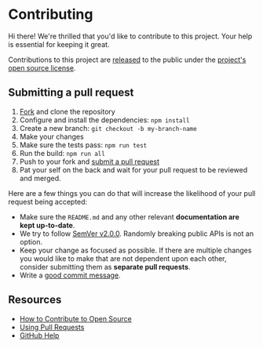 # Contributing

Hi there! We're thrilled that you'd like to contribute to this project. Your
help is essential for keeping it great.

Contributions to this project are
[released](https://docs.github.com/en/github/site-policy/github-terms-of-service#6-contributions-under-repository-license)
to the public under the [project's open source license](LICENSE).

## Submitting a pull request

1. [Fork](https://github.com/inooid/knative-env-file-action/fork) and clone the
   repository
2. Configure and install the dependencies: `npm install`
3. Create a new branch: `git checkout -b my-branch-name`
4. Make your changes
5. Make sure the tests pass: `npm run test`
6. Run the build: `npm run all`
7. Push to your fork and
   [submit a pull request](https://github.com/inooid/knative-env-file-action/compare)
8. Pat your self on the back and wait for your pull request to be reviewed and
   merged.

Here are a few things you can do that will increase the likelihood of your pull
request being accepted:

- Make sure the `README.md` and any other relevant **documentation are kept
  up-to-date**.
- We try to follow [SemVer v2.0.0](https://semver.org/). Randomly breaking
  public APIs is not an option.
- Keep your change as focused as possible. If there are multiple changes you
  would like to make that are not dependent upon each other, consider submitting
  them as **separate pull requests**.
- Write a
  [good commit message](http://tbaggery.com/2008/04/19/a-note-about-git-commit-messages.html).

## Resources

- [How to Contribute to Open Source](https://opensource.guide/how-to-contribute/)
- [Using Pull Requests](https://docs.github.com/en/github/collaborating-with-issues-and-pull-requests/about-pull-requests)
- [GitHub Help](https://docs.github.com/en)
